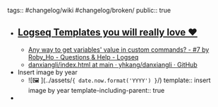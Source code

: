 tags:: #changelog/wiki #changelog/broken/
public:: true

- ## [Logseq Templates you will really love ❤️](https://github.com/stdword/logseq13-full-house-plugin)
  - [Any way to get variables' value in custom commands? - #7 by Roby_Ho - Questions & Help - Logseq](https://discuss.logseq.com/t/any-way-to-get-variables-value-in-custom-commands/15994/7)
  - [danxiangli/index.html at main · yhkang/danxiangli · GitHub](https://github.com/yhkang/danxiangli/blob/main/index.html)
- Insert image by year
  - ![🖼 ](../assets/``{ date.now.format('YYYY') }``/)
    template:: insert image by year
    template-including-parent:: true
-